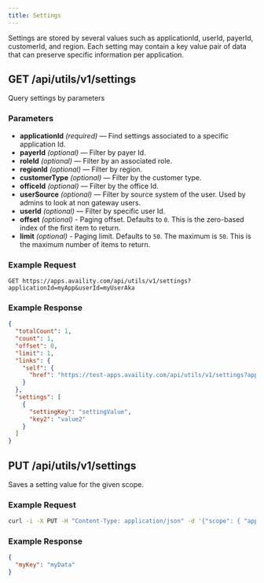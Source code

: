 ```yaml
---
title: Settings
---
```


Settings are stored by several values such as applicationId, userId, payerId, customerId, and region. Each setting may contain a key value pair of data that can preserve specific information per application.

## GET /api/utils/v1/settings

Query settings by parameters

### Parameters

- **applicationId** _(required)_ — Find settings associated to a specific application Id.
- **payerId** _(optional)_ — Filter by payer Id.
- **roleId** _(optional)_ — Filter by an associated role.
- **regionId** _(optional)_ — Filter by region.
- **customerType** _(optional)_ — Filter by the customer type.
- **officeId** _(optional)_ — Filter by the office Id.
- **userSource** _(optional)_ — Filter by source system of the user. Used by admins to look at non gateway users.
- **userId** _(optional)_ — Filter by specific user Id.
- **offset** _(optional)_ - Paging offset. Defaults to `0`. This is the zero-based index of the first item to return.
- **limit** _(optional)_ - Paging limit. Defaults to `50`. The maximum is `50`. This is the maximum number of items to return.

### Example Request

```
GET https://apps.availity.com/api/utils/v1/settings?applicationId=myApp&userId=myUserAka
```

### Example Response

```json
{
  "totalCount": 1,
  "count": 1,
  "offset": 0,
  "limit": 1,
  "links": {
    "self": {
      "href": "https://test-apps.availity.com/api/utils/v1/settings?applicationId=myApp&userId=myUserAka"
    }
  },
  "settings": [
    {
      "settingKey": "settingValue",
      "key2": "value2"
    }
  ]
}
```

## PUT /api/utils/v1/settings

Saves a setting value for the given scope.

### Example Request

```bash
curl -i -X PUT -H "Content-Type: application/json" -d '{"scope": { "applicationId": "myApp", "userId": "myUserAka"}, "myKey": "myData"}' "http://localhost:3000/api/utils/v1/settings"
```

### Example Response

```json
{
  "myKey": "myData"
}
```
